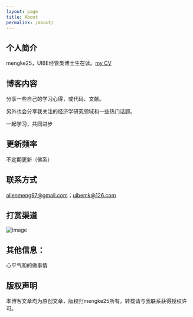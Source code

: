 ```yaml
---
layout: page
title: About
permalink: /about/
---
```


## 个人简介

mengke25，UIBE经管类博士生在读。[my CV](https://mengke25.github.io/cv/cv_mengke25_english.html)

## 博客内容

分享一些自己的学习心得，或代码、文献。

另外也会分享我关注的经济学研究领域和一些热门话题。

一起学习，共同进步


## 更新频率

不定期更新（佛系）

## 联系方式

allenmeng97@gmail.com；uibemk@126.com

## 打赏渠道

![image](https://mengke25.github.io/images/dashang.png)

## 其他信息： 

心平气和的做事情

## 版权声明

本博客文章均为原创文章，版权归mengke25所有，转载请与我联系获得授权许可。
